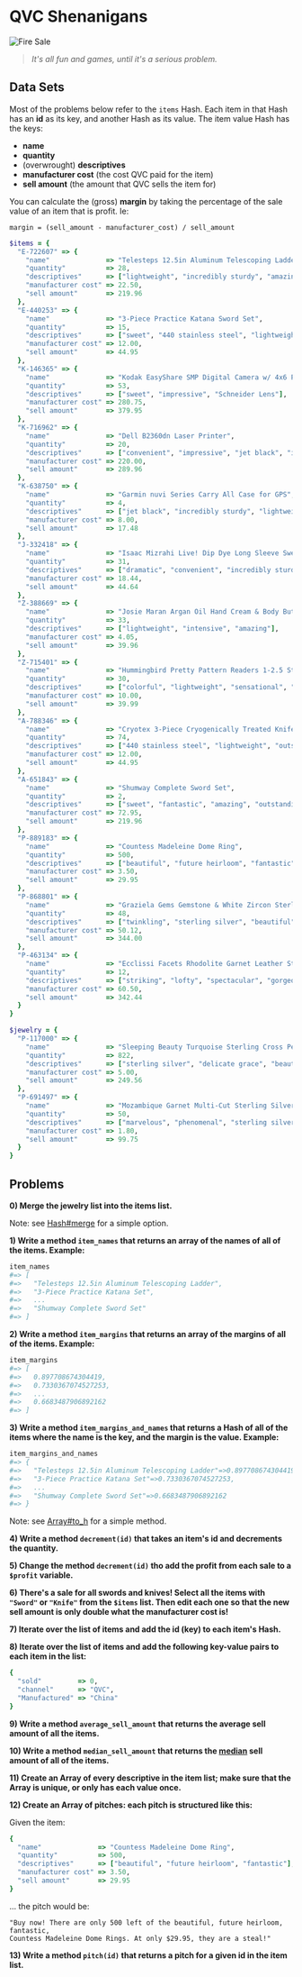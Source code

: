 # QVC Shenanigans

![Fire Sale](img/qvc.jpg)

> *It's all fun and games, until it's a serious problem.*

## Data Sets

Most of the problems below refer to the `items` Hash. Each item in that
Hash has an **id** as its key, and another Hash as its value. The item value
Hash has the keys:

- **name**
- **quantity**
- (overwrought) **descriptives**
- **manufacturer cost** (the cost QVC paid for the item)
- **sell amount** (the amount that QVC sells the item for)

You can calculate the (gross) **margin** by taking the percentage of the sale
value of an item that is profit. Ie:

```
margin = (sell_amount - manufacturer_cost) / sell_amount
```

```ruby
$items = {
  "E-722607" => {
    "name"              => "Telesteps 12.5in Aluminum Telescoping Ladder",
    "quantity"          => 28,
    "descriptives"      => ["lightweight", "incredibly sturdy", "amazing"],
    "manufacturer cost" => 22.50,
    "sell amount"       => 219.96
  },
  "E-440253" => {
    "name"              => "3-Piece Practice Katana Sword Set",
    "quantity"          => 15,
    "descriptives"      => ["sweet", "440 stainless steel", "lightweight", "amazing"],
    "manufacturer cost" => 12.00,
    "sell amount"       => 44.95
  },
  "K-146365" => {
    "name"              => "Kodak EasyShare SMP Digital Camera w/ 4x6 Photo Printer",
    "quantity"          => 53,
    "descriptives"      => ["sweet", "impressive", "Schneider Lens"],
    "manufacturer cost" => 280.75,
    "sell amount"       => 379.95
  },
  "K-716962" => {
    "name"              => "Dell B2360dn Laser Printer",
    "quantity"          => 20,
    "descriptives"      => ["convenient", "impressive", "jet black", "incredibly sturdy"],
    "manufacturer cost" => 220.00,
    "sell amount"       => 289.96
  },
  "K-638750" => {
    "name"              => "Garmin nuvi Series Carry All Case for GPS",
    "quantity"          => 4,
    "descriptives"      => ["jet black", "incredibly sturdy", "lightweight", "rugged"],
    "manufacturer cost" => 8.00,
    "sell amount"       => 17.48
  },
  "J-332418" => {
    "name"              => "Isaac Mizrahi Live! Dip Dye Long Sleeve Sweater Tunic",
    "quantity"          => 31,
    "descriptives"      => ["dramatic", "convenient", "incredibly sturdy"],
    "manufacturer cost" => 18.44,
    "sell amount"       => 44.64
  },
  "Z-388669" => {
    "name"              => "Josie Maran Argan Oil Hand Cream & Body Butter",
    "quantity"          => 33,
    "descriptives"      => ["lightweight", "intensive", "amazing"],
    "manufacturer cost" => 4.05,
    "sell amount"       => 39.96
  },
  "Z-715401" => {
    "name"              => "Hummingbird Pretty Pattern Readers 1-2.5 Strength Set of 6",
    "quantity"          => 30,
    "descriptives"      => ["colorful", "lightweight", "sensational", "stylish"],
    "manufacturer cost" => 10.00,
    "sell amount"       => 39.99
  },
  "A-788346" => {
    "name"              => "Cryotex 3-Piece Cryogenically Treated Knife Set",
    "quantity"          => 74,
    "descriptives"      => ["440 stainless steel", "lightweight", "outstanding"],
    "manufacturer cost" => 12.00,
    "sell amount"       => 44.95
  },
  "A-651843" => {
    "name"              => "Shumway Complete Sword Set",
    "quantity"          => 2,
    "descriptives"      => ["sweet", "fantastic", "amazing", "outstanding"],
    "manufacturer cost" => 72.95,
    "sell amount"       => 219.96
  },
  "P-889183" => {
    "name"              => "Countess Madeleine Dome Ring",
    "quantity"          => 500,
    "descriptives"      => ["beautiful", "future heirloom", "fantastic"],
    "manufacturer cost" => 3.50,
    "sell amount"       => 29.95
  },
  "P-868801" => {
    "name"              => "Graziela Gems Gemstone & White Zircon Sterling Ring",
    "quantity"          => 48,
    "descriptives"      => ["twinkling", "sterling silver", "beautiful", "gorgeous"],
    "manufacturer cost" => 50.12,
    "sell amount"       => 344.00
  },
  "P-463134" => {
    "name"              => "Ecclissi Facets Rhodolite Garnet Leather Strap Stainless Watch, 5.40cttw",
    "quantity"          => 12,
    "descriptives"      => ["striking", "lofty", "spectacular", "gorgeous", "stylish"],
    "manufacturer cost" => 60.50,
    "sell amount"       => 342.44
  }
}

$jewelry = {
  "P-117000" => {
    "name"              => "Sleeping Beauty Turquoise Sterling Cross Pendant with 24in Chain",
    "quantity"          => 822,
    "descriptives"      => ["sterling silver", "delicate grace", "beautiful"],
    "manufacturer cost" => 5.00,
    "sell amount"       => 249.56
  },
  "P-691497" => {
    "name"              => "Mozambique Garnet Multi-Cut Sterling Silver Ring, 2.55 cttw",
    "quantity"          => 50,
    "descriptives"      => ["marvelous", "phenomenal", "sterling silver", "breathtaking"],
    "manufacturer cost" => 1.80,
    "sell amount"       => 99.75
  }
}
```

## Problems

**0) Merge the jewelry list into the items list.**

Note: see [Hash#merge][hashmerge] for a simple option.

**1) Write a method `item_names` that returns an array of the names of all of
     the items. Example:**

```ruby
item_names
#=> [
#=>   "Telesteps 12.5in Aluminum Telescoping Ladder",
#=>   "3-Piece Practice Katana Set",
#=>   ...
#=>   "Shumway Complete Sword Set"
#=> ]
```

**2) Write a method `item_margins` that returns an array of the margins of all of
     the items. Example:**

```ruby
item_margins
#=> [
#=>   0.897708674304419,
#=>   0.7330367074527253,
#=>   ...
#=>   0.6683487906892162
#=> ]
```

**3) Write a method `item_margins_and_names` that returns a Hash of all of the
     items where the name is the key, and the margin is the value. Example:**

```ruby
item_margins_and_names
#=> {
#=>   "Telesteps 12.5in Aluminum Telescoping Ladder"=>0.897708674304419,
#=>   "3-Piece Practice Katana Set"=>0.7330367074527253,
#=>   ...
#=>   "Shumway Complete Sword Set"=>0.6683487906892162
#=> }
```

Note: see [Array#to_h][arraytoh] for a simple method.

**4) Write a method `decrement(id)` that takes an item's id and decrements the
     quantity.**

**5) Change the method `decrement(id)` tho add the profit from each sale to a
     `$profit` variable.**

**6) There's a sale for all swords and knives! Select all the items with
     `"Sword"` or `"Knife"` from the `$items` list. Then edit each one so that
     the new sell amount is only double what the manufacturer cost is!**

**7) Iterate over the list of items and add the id (key) to each item's Hash.**

**8) Iterate over the list of items and add the following key-value pairs to
     each item in the list:**

```ruby
{
  "sold"         => 0,
  "channel"      => "QVC",
  "Manufactured" => "China"
}
```

**9) Write a method `average_sell_amount` that returns the average sell amount
     of all the items.**

**10) Write a method `median_sell_amount` that returns the
      [median](http://simple.wikipedia.org/wiki/Median) sell amount of all of
      the items.**

**11) Create an Array of every descriptive in the item list; make sure that the
      Array is unique, or only has each value once.**

**12) Create an Array of pitches: each pitch is structured like this:**

Given the item:

```ruby
{
  "name"              => "Countess Madeleine Dome Ring",
  "quantity"          => 500,
  "descriptives"      => ["beautiful", "future heirloom", "fantastic"],
  "manufacturer cost" => 3.50,
  "sell amount"       => 29.95
}
```

... the pitch would be:

```
"Buy now! There are only 500 left of the beautiful, future heirloom, fantastic,
Countess Madeleine Dome Rings. At only $29.95, they are a steal!"
```

**13) Write a method `pitch(id)` that returns a pitch for a given id in the item
      list.**

[hashmerge]: http://www.ruby-doc.org/core-2.1.5/Hash.html#method-i-merge "Hash#merge"
[arraytoh]:  http://www.ruby-doc.org/core-2.1.2/Array.html#method-i-to_h "Array#to_h"
